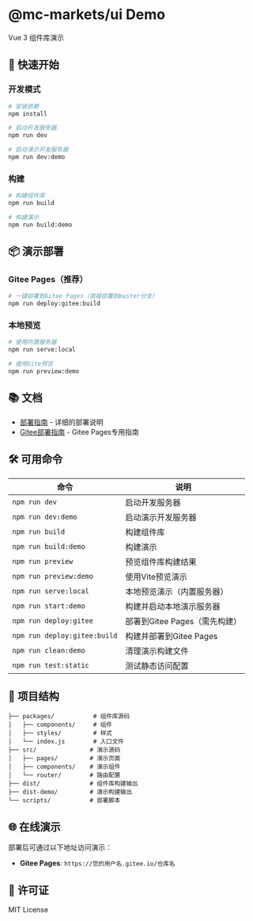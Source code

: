 # @mc-markets/ui Demo

Vue 3 组件库演示

## 🚀 快速开始

### 开发模式

```bash
# 安装依赖
npm install

# 启动开发服务器
npm run dev

# 启动演示开发服务器
npm run dev:demo
```

### 构建

```bash
# 构建组件库
npm run build

# 构建演示
npm run build:demo
```

## 📦 演示部署

### Gitee Pages（推荐）

```bash
# 一键部署到Gitee Pages（直接部署到master分支）
npm run deploy:gitee:build
```

### 本地预览

```bash
# 使用内置服务器
npm run serve:local

# 使用Vite预览
npm run preview:demo
```

## 📚 文档

- [部署指南](DEPLOYMENT.md) - 详细的部署说明
- [Gitee部署指南](GITEE_DEPLOYMENT.md) - Gitee Pages专用指南

## 🛠️ 可用命令

| 命令 | 说明 |
|------|------|
| `npm run dev` | 启动开发服务器 |
| `npm run dev:demo` | 启动演示开发服务器 |
| `npm run build` | 构建组件库 |
| `npm run build:demo` | 构建演示 |
| `npm run preview` | 预览组件库构建结果 |
| `npm run preview:demo` | 使用Vite预览演示 |
| `npm run serve:local` | 本地预览演示（内置服务器） |
| `npm run start:demo` | 构建并启动本地演示服务器 |
| `npm run deploy:gitee` | 部署到Gitee Pages（需先构建） |
| `npm run deploy:gitee:build` | 构建并部署到Gitee Pages |
| `npm run clean:demo` | 清理演示构建文件 |
| `npm run test:static` | 测试静态访问配置 |

## 📁 项目结构

```
├── packages/           # 组件库源码
│   ├── components/     # 组件
│   ├── styles/         # 样式
│   └── index.js        # 入口文件
├── src/               # 演示源码
│   ├── pages/         # 演示页面
│   ├── components/    # 演示组件
│   └── router/        # 路由配置
├── dist/              # 组件库构建输出
├── dist-demo/         # 演示构建输出
└── scripts/           # 部署脚本
```

## 🌐 在线演示

部署后可通过以下地址访问演示：

- **Gitee Pages**: `https://您的用户名.gitee.io/仓库名`

## 📄 许可证

MIT License
